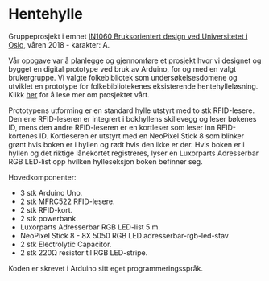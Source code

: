# Hentehylle
Gruppeprosjekt i emnet [IN1060 Bruksorientert design ved Universitetet i Oslo](https://www.uio.no/studier/emner/matnat/ifi/IN1060/), våren 2018 - karakter: A.


Vår oppgave var å planlegge og gjennomføre et prosjekt hvor vi designet og bygget en digital prototype ved bruk av Arduino, for og med en valgt brukergruppe. Vi valgte folkebibliotek som undersøkelsesdomene og utviklet en prototype for folkebibliotekenes eksisterende hentehylleløsning. Klikk [her](https://www.uio.no/studier/emner/matnat/ifi/IN1060/v18/prosjekter-2018/spade/index.html) for å lese mer om prosjektet vårt.

Prototypens utforming er en standard hylle utstyrt med to stk RFID-lesere. Den ene RFID-leseren er integrert i bokhyllens skillevegg og leser bøkenes ID, mens den andre RFID-leseren er en kortleser som leser inn RFID-kortenes ID. Kortleseren er utstyrt med en NeoPixel Stick 8 som blinker grønt hvis boken er i hyllen og rødt hvis den ikke er der. Hvis boken er i hyllen og det riktige lånekortet registreres, lyser en Luxorparts Adresserbar RGB LED-list opp hvilken hylleseksjon boken befinner seg. 

Hovedkomponenter: 
- 3 stk Arduino Uno. 
- 2 stk MFRC522 RFID-lesere. 
- 2 stk RFID-kort. 
- 2 stk powerbank. 
- Luxorparts Adresserbar RGB LED-list 5 m.
- NeoPixel Stick 8 - 8X 5050 RGB LED  adresserbar-rgb-led-stav
- 2 stk Electrolytic Capacitor.
- 2 stk 220Ω resistor til RGB LED-stripe.

Koden er skrevet i Arduino sitt eget programmeringsspråk.


